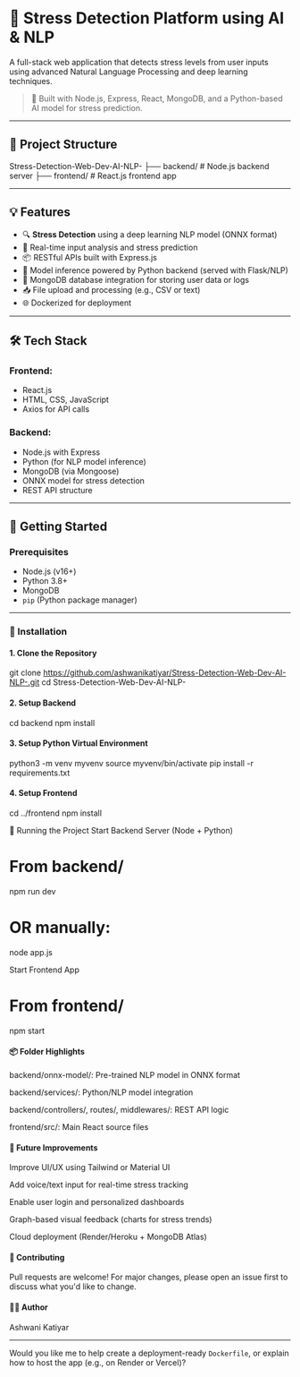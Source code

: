 
# 🧠 Stress Detection Platform using AI & NLP

A full-stack web application that detects stress levels from user inputs using advanced Natural Language Processing and deep learning techniques.

> 🚀 Built with Node.js, Express, React, MongoDB, and a Python-based AI model for stress prediction.

---

## 📂 Project Structure

Stress-Detection-Web-Dev-AI-NLP-
├── backend/ # Node.js backend server
├── frontend/ # React.js frontend app


---

## 💡 Features

- 🔍 **Stress Detection** using a deep learning NLP model (ONNX format)
- 🧪 Real-time input analysis and stress prediction
- 📦 RESTful APIs built with Express.js
- 🧠 Model inference powered by Python backend (served with Flask/NLP)
- 💾 MongoDB database integration for storing user data or logs
- 📥 File upload and processing (e.g., CSV or text)
- 🌐 Dockerized for deployment

---

## 🛠️ Tech Stack

### Frontend:
- React.js
- HTML, CSS, JavaScript
- Axios for API calls

### Backend:
- Node.js with Express
- Python (for NLP model inference)
- MongoDB (via Mongoose)
- ONNX model for stress detection
- REST API structure

---

## 🚀 Getting Started

### Prerequisites

- Node.js (v16+)
- Python 3.8+
- MongoDB
- `pip` (Python package manager)

---

### 🔧 Installation

#### 1. Clone the Repository


git clone https://github.com/ashwanikatiyar/Stress-Detection-Web-Dev-AI-NLP-.git
cd Stress-Detection-Web-Dev-AI-NLP-


#### 2. Setup Backend

cd backend
npm install


#### 3. Setup Python Virtual Environment

python3 -m venv myvenv
source myvenv/bin/activate
pip install -r requirements.txt


#### 4. Setup Frontend

cd ../frontend
npm install

🧪 Running the Project
Start Backend Server (Node + Python)

# From backend/
npm run dev
# OR manually:
node app.js

Start Frontend App

# From frontend/
npm start


#### 📦 Folder Highlights
backend/onnx-model/: Pre-trained NLP model in ONNX format

backend/services/: Python/NLP model integration

backend/controllers/, routes/, middlewares/: REST API logic

frontend/src/: Main React source files

#### 📌 Future Improvements
Improve UI/UX using Tailwind or Material UI

Add voice/text input for real-time stress tracking

Enable user login and personalized dashboards

Graph-based visual feedback (charts for stress trends)

Cloud deployment (Render/Heroku + MongoDB Atlas)

#### 🙌 Contributing
Pull requests are welcome! For major changes, please open an issue first to discuss what you'd like to change.


#### 👨‍💻 Author
Ashwani Katiyar



---


Would you like me to help create a deployment-ready `Dockerfile`, or explain how to host the app (e.g., on Render or Vercel)?

